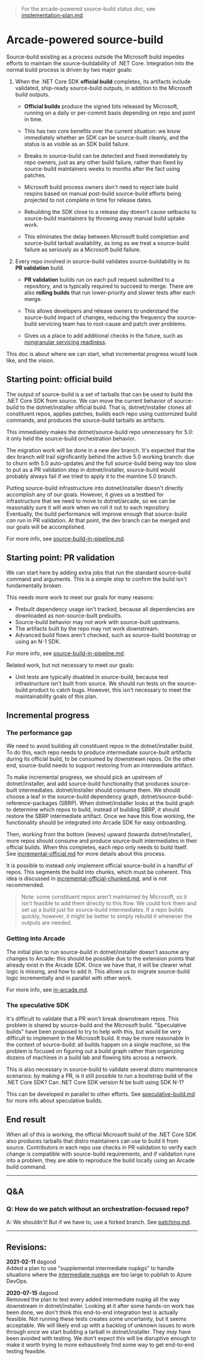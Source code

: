 > For the arcade-powered source-build status doc, see [implementation-plan.md](implementation-plan.md).

# Arcade-powered source-build

Source-build existing as a process outside the Microsoft build impedes efforts
to maintain the source-buildability of .NET Core. Integration into the normal
build process is driven by two major goals:

1. When the .NET Core SDK **official build** completes, its artifacts include
   validated, ship-ready source-build outputs, in addition to the Microsoft
   build outputs.

   * **Official builds** produce the signed bits released by Microsoft, running
     on a daily or per-commit basis depending on repo and point in time.

   * This has two core benefits over the current situation: we know immediately
     whether an SDK can be source-built cleanly, and the status is as visible as
     an SDK build failure.

   * Breaks in source-build can be detected and fixed immediately by repo
     owners, just as any other build failure, rather than fixed by source-build
     maintainers weeks to months after the fact using patches.

   * Microsoft build process owners don't need to reject late build respins
     based on manual post-build source-build efforts being projected to not
     complete in time for release dates.

   * Rebuilding the SDK close to a release day doesn't cause setbacks to
     source-build maintainers by throwing away manual build uptake work.

   * This eliminates the delay between Microsoft build completion and
     source-build tarball availability, as long as we treat a source-build
     failure as seriously as a Microsoft build failure.

2. Every repo involved in source-build validates source-buildability in its **PR
   validation** build.

   * **PR validation** builds run on each pull request submitted to a
     repository, and is typically required to succeed to merge. There are also
     **rolling builds** that run lower-priority and slower tests after each
     merge.

   * This allows developers and release owners to understand the source-build
     impact of changes, reducing the frequency the source-build servicing team
     has to root-cause and patch over problems.

   * Gives us a place to add additional checks in the future, such as
     [nongranular servicing readiness](../nongranular-servicing-readiness/).

This doc is about where we can start, what incremental progress would look like,
and the vision.

## Starting point: official build

The output of source-build is a set of tarballs that can be used to build the
.NET Core SDK from source. We can move the current behavior of source-build to
the dotnet/installer official build. That is, dotnet/installer clones all
constituent repos, applies patches, builds each repo using customized build
commands, and produces the source-build tarballs as artifacts.

This immediately makes the dotnet/source-build repo unnecessary for 5.0: it only
held the source-build orchestration behavior.

The migration work will be done in a new dev branch. It's expected that the dev
branch will trail significantly behind the active 5.0 working branch: due to
churn with 5.0 auto-updates and the full source-build being way too slow to put
as a PR validation step in dotnet/installer, source-build would probably always
fail if we tried to apply it to the mainline 5.0 branch.

Putting source-build infrastructure into dotnet/installer doesn't directly
accomplish any of our goals. However, it gives us a testbed for infrastructure
that we need to move to dotnet/arcade, so we can be reasonably sure it will work
when we roll it out to each repository. Eventually, the build performance will
improve enough that source-build *can* run in PR validation. At that point, the
dev branch can be merged and our goals will be accomplished.

For more info, see [source-build-in-pipeline.md].

## Starting point: PR validation

We can start here by adding extra jobs that run the standard source-build
command and arguments. This is a simple step to confirm the build isn't
fundamentally broken.

This needs more work to meet our goals for many reasons:

* Prebuilt dependency usage isn't tracked, because all dependencies are
  downloaded as non-source-built prebuilts.
* Source-build behavior may not work with source-built upstreams.
* The artifacts built by the repo may not work downstream.
* Advanced build flows aren't checked, such as source-build bootstrap or using
  an N-1 SDK.

For more info, see [source-build-in-pipeline.md].

Related work, but not necessary to meet our goals:

* Unit tests are typically disabled in source-build, because test infrastructure
  isn't built from source. We should run tests on the source-build product to
  catch bugs. However, this isn't necessary to meet the maintainability goals of
  this plan.

## Incremental progress

### The performance gap
We need to avoid building all constituent repos in the dotnet/installer build.
To do this, each repo needs to produce intermediate source-built artifacts
during its official build, to be consumed by downstream repos. On the other end,
source-build needs to support restoring from an intermediate artifact.

To make incremental progress, we should pick an upstream of dotnet/installer,
and add source-build functionality that produces source-built intermediates.
dotnet/installer should consume them. We should choose a leaf in the
source-build dependency graph, dotnet/source-build-reference-packages (SBRP).
When dotnet/installer looks at the build graph to determine which repos to
build, instead of building SBRP, it should restore the SBRP intermediate
artifact. Once we have this flow working, the functionality should be integrated
into Arcade SDK for easy onboarding.

Then, working from the bottom (leaves) upward (towards dotnet/installer), more
repos should consume and produce source-built intermediates in their official
builds. When this completes, each repo only needs to build itself. See
[incremental-official.md] for more details about this process.

It is possible to instead only implement official source-build in a handful of
repos. This segments the build into chunks, which must be coherent. This idea is
discussed in [incremental-official-chunked.md], and is not recommended.

> Note: some constituent repos aren't maintained by Microsoft, so it isn't
> feasible to add them directly to this flow. We could fork them and set up a
> build just for source-build intermediates. If a repo builds quickly, however,
> it might be better to simply rebuild it whenever the outputs are needed.

### Getting into Arcade
The initial plan to run source-build in dotnet/installer doesn't assume any
changes to Arcade: this should be possible due to the extension points that
already exist in the Arcade SDK. Once we have that, it will be clearer what
logic is missing, and how to add it. This allows us to migrate source-build
logic incrementally and in parallel with other work.

For more info, see [in-arcade.md].

### The speculative SDK
It's difficult to validate that a PR won't break downstream repos. This problem
is shared by source-build and the Microsoft build. "Speculative builds" have
been proposed to try to help with this, but would be very difficult to implement
in the Microsoft build. It may be more reasonable in the context of
source-build: all builds happen on a single machine, so the problem is focused
on figuring out a build graph rather than organizing dozens of machines in a
build lab and flowing bits across a network.

This is also necessary in source-build to validate several distro maintenance
scenarios: by making a PR, is it still possible to run a bootstrap build of the
.NET Core SDK? Can .NET Core SDK version N be built using SDK N-1?

This can be developed in parallel to other efforts. See [speculative-build.md]
for more info about speculative builds.

## End result

When all of this is working, the official Microsoft build of the .NET Core SDK
also produces tarballs that distro maintainers can use to build it from source.
Contributors in each repo use checks in PR validation to verify each change is
compatible with source-build requirements, and if validation runs into a
problem, they are able to reproduce the build locally using an Arcade build
command.

---

## Q&A

### Q: How do we patch without an orchestration-focused repo?
A: We shouldn't! But if we have to, use a forked branch. See
[patching.md](patching.md).


[in-arcade.md]: in-arcade.md
[incremental-official-chunked.md]: incremental-official-chunked.md
[incremental-official.md]: incremental-official.md
[source-build-in-pipeline.md]: source-build-in-pipeline.md
[speculative-build.md]: speculative-build.md
[intermediate nupkgs]: intermediate-nupkg.md

---

## Revisions:

**2021-02-11** dagood  
Added a plan to use "supplemental intermediate nupkgs" to handle situations
where the [intermediate nupkgs] are too large to publish to Azure DevOps.

**2020-07-15** dagood  
Removed the plan to test every added intermediate nupkg all the way downstream
in dotnet/installer. Looking at it after some hands-on work has been done, we
don't think this end-to-end integration test is actually feasible. Not running
these tests creates some uncertainty, but it seems acceptable. We will likely
end up with a backlog of unknown issues to work through once we start building a
tarball in dotnet/installer. They *may* have been avoided with testing. We don't
expect this will be disruptive enough to make it worth trying to more
exhaustively find some way to get end-to-end testing feasible.
